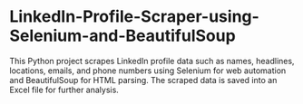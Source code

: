 # LinkedIn-Profile-Scraper-using-Selenium-and-BeautifulSoup
This Python project scrapes LinkedIn profile data such as names, headlines, locations, emails, and phone numbers using Selenium for web automation and BeautifulSoup for HTML parsing. The scraped data is saved into an Excel file for further analysis.
